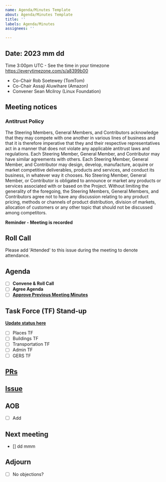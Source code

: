 ```yaml
---
name: Agenda/Minutes Template
about: Agenda/Minutes Template
title: ''
labels: Agenda/Minutes
assignees: ''

---
```


## Date: 2023 mm dd 
Time 3:00pm UTC - See the time in your timezone https://everytimezone.com/s/a8399b00

- Co-Chair Rob Soetewey (TomTom)
- Co-Chair Assaji Aluwihare (Amazon)
- Convener Sean Mcilroy (Linux Foundation)

## Meeting notices

### Antitrust Policy

The Steering Members, General Members, and Contributors acknowledge that they may compete with one another in various lines of business and that it is therefore imperative that they and their respective representatives act in a manner that does not violate any applicable antitrust laws and regulations. Each Steering Member, General Member, and Contributor may have similar agreements with others. Each Steering Member, General Member, and Contributor may design, develop, manufacture, acquire or market competitive deliverables, products and services, and conduct its business, in whatever way it chooses. No Steering Member, General Member, or Contributor is obligated to announce or market any products or services associated with or based on the Project. Without limiting the generality of the foregoing, the Steering Members, General Members, and Contributors agree not to have any discussion relating to any product pricing, methods or channels of product distribution, division of markets, allocation of customers or any other topic that should not be discussed among competitors.

**Reminder - Meeting is recorded**

## Roll Call

Please add 'Attended' to this issue during the meeting to denote attendance.

## Agenda
 - [ ] **Convene & Roll Call**
 - [ ] **Agree Agenda**
 - [ ] **[Approve Previous Meeting Minutes](https://github.com/OvertureMaps/schema-wg/issues?q=is%3Aopen+is%3Aissue+label%3AAgenda%2FMinutes)** 

## Task Force (TF) Stand-up
**[Update status here](https://wiki.overturemaps.org/display/PROJ/Overture+H1+Technical+Deliverables+Tracking#OvertureH1TechnicalDeliverablesTracking-M3|APR-26(updatedApr-05))**
- [ ] Places TF
- [ ] Buildings TF
- [ ] Transportation TF
- [ ] Admin TF
- [ ] GERS TF

## [PRs](https://github.com/OvertureMaps/schema-wg/pulls) 

## [Issue](https://github.com/OvertureMaps/schema-wg/issues) 


## AOB
 - [ ] Add

## Next meeting
- [] dd mmm

## Adjourn
- [ ] No objections?
